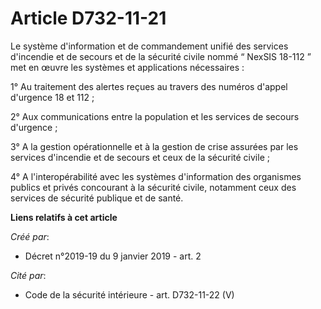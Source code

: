 # Article D732-11-21

Le système d'information et de commandement unifié des services d'incendie et de secours et de la sécurité civile nommé “
NexSIS 18-112 ” met en œuvre les systèmes et applications nécessaires :

1° Au traitement des alertes reçues au travers des numéros d'appel d'urgence 18 et 112 ;

2° Aux communications entre la population et les services de secours d'urgence ;

3° A la gestion opérationnelle et à la gestion de crise assurées par les services d'incendie et de secours et ceux de la
sécurité civile ;

4° A l'interopérabilité avec les systèmes d'information des organismes publics et privés concourant à la sécurité civile,
notamment ceux des services de sécurité publique et de santé.

**Liens relatifs à cet article**

_Créé par_:

  - Décret n°2019-19 du 9 janvier 2019 - art. 2

_Cité par_:

  - Code de la sécurité intérieure - art. D732-11-22 (V)
